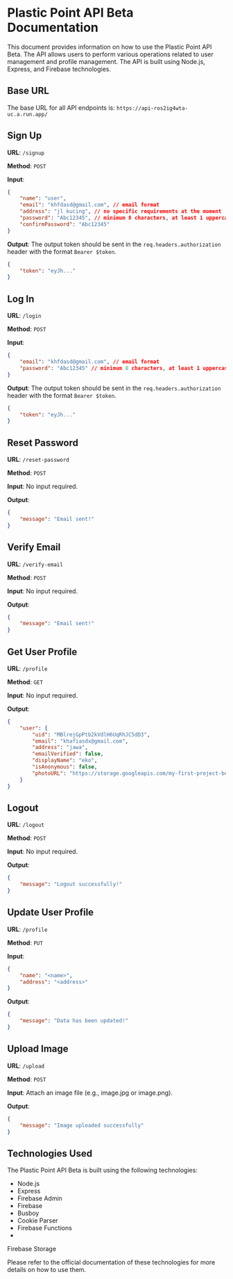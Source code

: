 # Plastic Point API Beta Documentation

This document provides information on how to use the Plastic Point API Beta. The API allows users to perform various operations related to user management and profile management. The API is built using Node.js, Express, and Firebase technologies.

## Base URL

The base URL for all API endpoints is: `https://api-ros2ig4wta-uc.a.run.app/`

## Sign Up

**URL**: `/signup`

**Method**: `POST`

**Input**:
```json
{
    "name": "user",
    "email": "khfdasd@gmail.com", // email format
    "address": "jl kucing", // no specific requirements at the moment
    "password": "Abc12345", // minimum 8 characters, at least 1 uppercase letter, 1 lowercase letter, and 1 digit
    "confirmPassword": "Abc12345"
}
```

**Output**: The output token should be sent in the `req.headers.authorization` header with the format `Bearer $token`.
```json
{
    "token": "eyJh..."
}
```

## Log In

**URL**: `/login`

**Method**: `POST`

**Input**:
```json
{
    "email": "khfdasd@gmail.com", // email format
    "password": "Abc12345" // minimum 8 characters, at least 1 uppercase letter, 1 lowercase letter, and 1 digit
}
```

**Output**: The output token should be sent in the `req.headers.authorization` header with the format `Bearer $token`.
```json
{
    "token": "eyJh..."
}
```

## Reset Password

**URL**: `/reset-password`

**Method**: `POST`

**Input**: No input required.

**Output**:
```json
{
    "message": "Email sent!"
}
```

## Verify Email

**URL**: `/verify-email`

**Method**: `POST`

**Input**: No input required.

**Output**:
```json
{
    "message": "Email sent!"
}
```

## Get User Profile

**URL**: `/profile`

**Method**: `GET`

**Input**: No input required.

**Output**:
```json
{
    "user": {
        "uid": "MBlrejGpPtb2kVdlH6UqRhJC5dD3",
        "email": "khafiasdx@gmail.com",
        "address": "jawa",
        "emailVerified": false,
        "displayName": "eko",
        "isAnonymous": false,
        "photoURL": "https://storage.googleapis.com/my-first-project-be65d.appspot.com/avatar.png"
    }
}
```

## Logout

**URL**: `/logout`

**Method**: `POST`

**Input**: No input required.

**Output**:
```json
{
    "message": "Logout successfully!"
}
```

## Update User Profile

**URL**: `/profile`

**Method**: `PUT`

**Input**:
```json
{
    "name": "<name>",
    "address": "<address>"
}
```

**Output**:
```json
{
    "message": "Data has been updated!"
}
```

## Upload Image

**URL**: `/upload`

**Method**: `POST`

**Input**: Attach an image file (e.g., image.jpg or image.png).

**Output**:
```json
{
    "message": "Image uploaded successfully"
}
```

## Technologies Used

The Plastic Point API Beta is built using the following technologies:
- Node.js
- Express
- Firebase Admin
- Firebase
- Busboy
- Cookie Parser
- Firebase Functions
-

 Firebase Storage

Please refer to the official documentation of these technologies for more details on how to use them.
